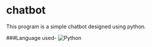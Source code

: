 # chatbot
This program is a simple chatbot designed using python. 

###Language used-
![Python](https://img.shields.io/badge/Python3-FFD43B?style=for-the-badge&logo=python&logoColor=blue)
